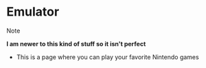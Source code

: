 # Emulator
> [!NOTE]  
> **I am newer to this kind of stuff so it isn't perfect**
* This is a page where you can play your favorite Nintendo games
